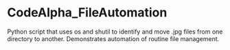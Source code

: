 # CodeAlpha_FileAutomation
Python script that uses os and shutil to identify and move .jpg files from one directory to another. Demonstrates automation of routine file management.
